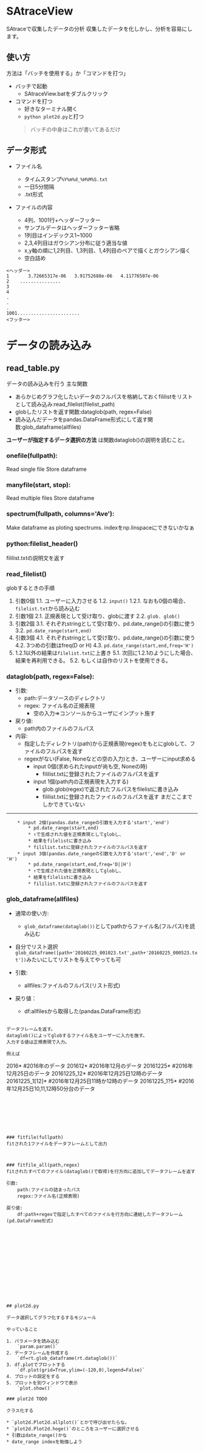 # SAtraceView

SAtraceで収集したデータの分析
収集したデータを化しかし、分析を容易にします。


## 使い方
方法は「バッチを使用する」か「コマンドを打つ」

* バッチで起動
	* SAtraceView.batをダブルクリック
* コマンドを打つ
	* 好きなターミナル開く
	* `python plot2d.py`と打つ
	> バッチの中身はこれが書いてあるだけ



## データ形式
* ファイル名
	* タイムスタンプ`%Y%m%d_%H%M%S.txt`
	* 一日5分間隔
	* .txt形式


* ファイルの内容
	* 4列、1001行+ヘッダーフッター
	* サンプルデータはヘッダーフッター省略
	* 1列目はインデックス1~1000
	* 2,3,4列目はガウシアン分布に従う適当な値
	* x,y軸の順に1,2列目、1,3列目、1,4列目のペアで描くとガウシアン描く
	* 空白詰め


```ファイルの内容
<ヘッダー>
1       3.72665317e-06   3.91752688e-06   4.11776507e-06 
2    ...............
3
4
.
.
.
1001.......................
<フッター>
```



# データの読み込み

## read_table.py

データの読み込みを行う
主な関数

* あらかじめグラフ化したいデータのフルパスを格納しておくfililistをリストとして読み込み:read_filelist(filelist_path)
* globしたリストを返す関数:dataglob(path, regex=False)
* 読み込んだデータをpandas.DataFrame形式にして返す関数:glob_dataframe(allfiles)

**ユーザーが指定するデータ選択の方法** は関数dataglob()の説明を読むこと。



### onefile(fullpath):
Read single file
Store dataframe


### manyfile(start, stop):
Read multiple files
Store dataframe


### spectrum(fullpath, columns='Ave'):
Make dataframe as ploting spectrums.
indexをnp.linspaceにできないかなぁ




### python:filelist_header()
fililist.txtの説明文を返す





### read_filelist()
globするときの手順

1. 引数0個
	1.1. ユーザーに入力させる
	1.2. `input()`
		1.2.1. なおも0個の場合、`filelist.txt`から読み込む
2. 引数1個
	2.1. 正規表現として受け取り、globに渡す
	2.2. `glob. glob()`
3. 引数2個
	3.1. それぞれstringとして受け取り、pd.date_range()の引数に使う
	3.2. `pd.date_range(start,end)`
4. 引数3個
	4.1. それぞれstringとして受け取り、pd.date_range()の引数に使う
	4.2. 3つめの引数はfreq(D or H)
	4.3. `pd.date_range(start,end,freq='H')`
5. 1.2.1以外の結果は`filelist.txt`に上書き
	5.1. 次回に1.2.1のようにした場合、結果を再利用できる。
	5.2. もしくは自作のリストを使用できる。



### dataglob(path, regex=False):
* 引数:
	* path:データソースのディレクトリ
	* regex: ファイル名の正規表現
		* 空の入力=>コンソールからユーザにインプット施す
* 戻り値:
	* path内のファイルのフルパス
* 内容:
	* 指定したディレクトリ(path)から正規表現(regex)をもとにglobして、ファイルのフルパスを返す
	* regexがない(False, Noneなどの空の入力)とき、ユーザーにinput求める
		* input 0個(求められたinputが尚も空, Noneの時)
			* fililist.txtに登録されたファイルのフルパスを返す
		* input 1個(path内の正規表現を入力する)
			* glob.glob(regex)で返されたフルパスをfilelistに書き込み
			* fililist.txtに登録されたファイルのフルパスを返す
まだここまでしかできていない
_________________________
		* input 2個(pandas.date_rangeの引数を入力する'start','end')
			* pd.date_range(start,end)
			* ↑で生成された値を正規表現としてglobし、
			* 結果をfilelistに書き込み
			* fililist.txtに登録されたファイルのフルパスを返す
		* input 3個(pandas.date_rangeの引数を入力する'start','end','D' or 'H')
			* pd.date_range(start,end,freq='D||H')
			* ↑で生成された値を正規表現としてglobし、
			* 結果をfilelistに書き込み
			* fililist.txtに登録されたファイルのフルパスを返す




### glob_dataframe(allfiles)
* 通常の使い方:
	* `glob_dataframe(dataglob())`としてpathからファイル名(フルパス)を読み込む

* 自分でリスト選択
	`glob_dataframe([path+'20160225_001023.txt',path+'20160225_000523.txt'])`みたいにしてリストを与えてやっても可

* 引数:
	* allfiles:ファイルのフルパス(リスト形式)

* 戻り値：
	* df:allfilesから取得した(pandas.DataFrame形式)
```

データフレームを返す。
dataglob()によってglobするファイル名をユーザーに入力を施す。
入力する値は正規表現で入力。

例えば

```
2016*   #2016年のデータ
201612*   #2016年12月のデータ
20161225*   #2016年12月25日のデータ
20161225_12*   #2016年12月25日12時のデータ
20161225_1[12]*   #2016年12月25日11時か12時のデータ
20161225_1?5*   #2016年12月25日10,11,12時50分台のデータ
```







### fitfile(fullpath)
fitされた1ファイルをデータフレームとして出力



### fitfile_all(path,regex)
fitされたすべてのファイル(dataglob()で取得)を行方向に追加してデータフレームを返す

引数:
	path:ファイルの詰まったパス
	regex:ファイル名(正規表現)

戻り値:
	df:path+regexで指定したすべてのファイルを行方向に連結したデータフレーム(pd.DataFrame形式)















## plot2d.py

データ選択してグラフ化するするモジュール

やっていること

1. パラメータを読み込む
	`param.param()`
2. データフレームを作成する
	`df=rt.glob_dataframe(rt.dataglob())`
3. df.plotでプロットする
	`df.plot(grid=True,ylim=(-120,0),legend=False)`
4. プロットの設定をする
5. プロットを別ウィンドウで表示
	`plot.show()`

### plot2d TODO

クラス化する

* `plot2d.Plot2d.allplot()`とかで呼び出せたらな。
* `plot2d.Plot2d.hoge()`のところをユーザーに選択させる
* 引数はdate_range()かな
* date_range indexを勉強しよう











## plotfit.py
filefile_allによってcsvをインポート、pd.DataFrameとして
dfm=df.loc[std,end]でdfを区切る
stdはttttmmdd形式


月ごとに集計(カウント)
groupbyを使う

```
dfm=df.loc[std:end]
key=lambda x:x.date   #日ごとに集計
dfd=dfm.groupby(key).count()
```
